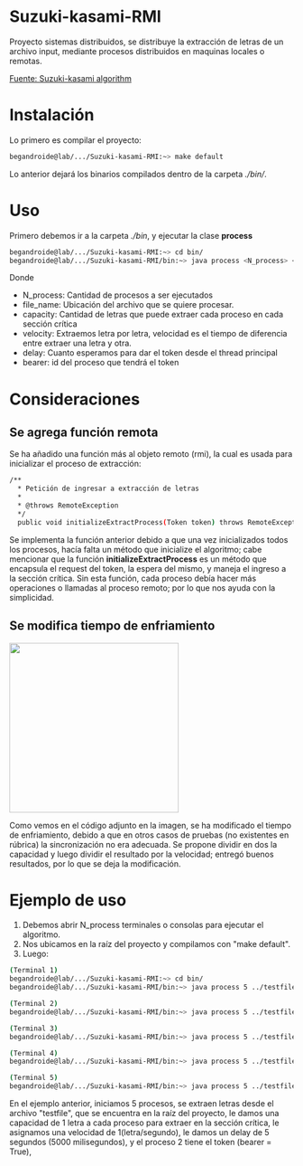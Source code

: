 # Suzuki-kasami-RMI

Proyecto sistemas distribuidos, se distribuye la extracción de letras de un archivo input, mediante 
procesos distribuidos en maquinas locales o remotas.

[Fuente: Suzuki-kasami algorithm](https://www.geeksforgeeks.org/suzuki-kasami-algorithm-for-mutual-exclusion-in-distributed-system/)

# Instalación

Lo primero es compilar el proyecto:

```bash
begandroide@lab/.../Suzuki-kasami-RMI:~> make default
```

Lo anterior dejará los binarios compilados dentro de la carpeta 
*./bin/*.

# Uso

Primero debemos ir a la carpeta *./bin*, y ejecutar la clase **process**

```bash
begandroide@lab/.../Suzuki-kasami-RMI:~> cd bin/
begandroide@lab/.../Suzuki-kasami-RMI/bin:~> java process <N_process> <file_name> <capacity> <velocity> <delay> <bearer>
```
Donde 
- N_process: Cantidad de procesos a ser ejecutados
- file_name: Ubicación del archivo que se quiere procesar.
- capacity: Cantidad de letras que puede extraer cada proceso en cada sección crítica
- velocity: Extraemos letra por letra, velocidad es el tiempo de diferencia entre extraer una letra y otra.
- delay: Cuanto esperamos para dar el token desde el thread principal
- bearer: id del proceso que tendrá el token

# Consideraciones

## Se agrega función remota

Se ha añadido una función más al objeto remoto (rmi), la cual es usada para inicializar el proceso de extracción:

```bash
/**
  * Petición de ingresar a extracción de letras
  * 
  * @throws RemoteException
  */
  public void initializeExtractProcess(Token token) throws RemoteException;
```

Se implementa la función anterior debido a que una vez inicializados todos los procesos, hacía falta un método que inicialize el algoritmo;
cabe mencionar que la función **initializeExtractProcess** es un método que encapsula el request del token, la espera del mismo, y maneja el ingreso a la sección crítica. Sin esta función, cada proceso debía hacer 
más operaciones o llamadas al proceso remoto; por lo que nos ayuda con la simplicidad.

## Se modifica tiempo de enfriamiento


<img src="https://i.imgur.com/IxO8lLP.png" height="300"  style="float: center;"/>

Como vemos en el código adjunto en la imagen, se ha modificado el tiempo de enfriamiento, debido a que en otros casos de  pruebas (no existentes en rúbrica) la sincronización no era adecuada. Se propone dividir en dos la capacidad y luego dividir el resultado por la velocidad; entregó buenos resultados, por lo que se deja la modificación.

# Ejemplo de uso

1) Debemos abrir N_process terminales o consolas para ejecutar el algoritmo.
2) Nos ubicamos en la raíz del proyecto y compilamos con "make default".
3) Luego:

```bash
(Terminal 1)
begandroide@lab/.../Suzuki-kasami-RMI:~> cd bin/
begandroide@lab/.../Suzuki-kasami-RMI/bin:~> java process 5 ../testfile 1 1 5000 False
```

```bash
(Terminal 2)
begandroide@lab/.../Suzuki-kasami-RMI/bin:~> java process 5 ../testfile 1 1 5000 True
```

```bash
(Terminal 3)
begandroide@lab/.../Suzuki-kasami-RMI/bin:~> java process 5 ../testfile 1 1 5000 False
```

```bash
(Terminal 4)
begandroide@lab/.../Suzuki-kasami-RMI/bin:~> java process 5 ../testfile 1 1 5000 False
```

```bash
(Terminal 5)
begandroide@lab/.../Suzuki-kasami-RMI/bin:~> java process 5 ../testfile 1 1 5000 False
```

En el ejemplo anterior, iniciamos 5 procesos, se extraen letras desde el archivo "testfile", que se encuentra
en la raíz del proyecto, le damos una capacidad de 1 letra a cada proceso para extraer en la sección 
crítica, le asignamos una velocidad de 1(letra/segundo), le damos un delay de 5 segundos (5000 milisegundos),
y el proceso 2 tiene el token (bearer = True), 